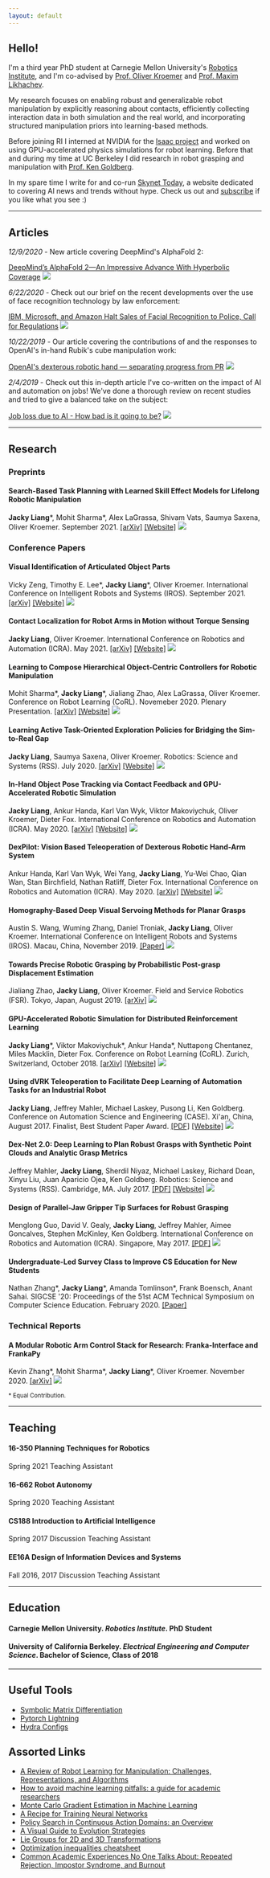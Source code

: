 ```yaml
---
layout: default
---
```


## Hello!

I'm a third year PhD student at Carnegie Mellon University's [Robotics Institute](https://www.ri.cmu.edu/), and I'm co-advised by [Prof. Oliver Kroemer](https://www.ri.cmu.edu/ri-faculty/oliver-kroemer/) and [Prof. Maxim Likhachev](http://www.cs.cmu.edu/~maxim/). 

My research focuses on enabling robust and generalizable robot manipulation by explicitly reasoning about contacts, efficiently collecting interaction data in both simulation and the real world, and incorporating structured manipulation priors into learning-based methods.

Before joining RI I interned at NVIDIA for the [Isaac project](https://www.nvidia.com/en-us/deep-learning-ai/industries/robotics/) and worked on using GPU-accelerated physics simulations for robot learning.
Before that and during my time at UC Berkeley I did research in robot grasping and manipulation with [Prof. Ken Goldberg](http://goldberg.berkeley.edu/).

In my spare time I write for and co-run [Skynet Today](https://www.skynettoday.com), a website dedicated to covering AI news and trends without hype. 
Check us out and [subscribe](https://www.skynettoday.com/subscribe) if you like what you see :)

<hr>

## Articles

*12/9/2020* - New article covering DeepMind's AlphaFold 2:

[DeepMind’s AlphaFold 2—An Impressive Advance With Hyperbolic Coverage](https://www.skynettoday.com/briefs/alphafold2)
[<img class="pub-img" src="{{ site.baseurl }}assets/imgs/alphafold2.png">](https://www.skynettoday.com/briefs/alphafold2)

*6/22/2020* - Check out our brief on the recent developments over the use of face recognition technology by law enforcement:

[IBM, Microsoft, and Amazon Halt Sales of Facial Recognition to Police, Call for Regulations](https://www.skynettoday.com/briefs/face-recog-police)
[<img class="pub-img" src="{{ site.baseurl }}assets/imgs/face-recog.jpg">](https://www.skynettoday.com/briefs/face-recog-police)

*10/22/2019* - Our article covering the contributions of and the responses to OpenAI's in-hand Rubik's cube manipulation work:

[OpenAI's dexterous robotic hand — separating progress from PR](https://www.skynettoday.com/briefs/openai-rubiks-cube)
[<img class="pub-img" src="{{ site.baseurl }}assets/imgs/dr.png">](https://www.skynettoday.com/briefs/openai-rubiks-cube)

*2/4/2019* - Check out this in-depth article I've co-written on the impact of AI and automation on jobs! We've done a thorough review on recent studies and tried to give a balanced take on the subject:

[Job loss due to AI - How bad is it going to be?](https://www.skynettoday.com/editorials/ai-automation-job-loss)
[<img class="pub-img" src="{{ site.baseurl }}assets/imgs/robots.png">](https://www.skynettoday.com/editorials/ai-automation-job-loss)

<hr>

## Research

### Preprints

#### Search-Based Task Planning with Learned Skill Effect Models for Lifelong Robotic Manipulation
**Jacky Liang**\*, Mohit Sharma\*, Alex LaGrassa, Shivam Vats, Saumya Saxena, Oliver Kroemer.
September 2021.
[\[arXiv\]](https://arxiv.org/abs/2109.08771)
[\[Website\]](https://sites.google.com/view/sem-for-lifelong-manipulation)
[<img class="pub-img" src="{{ site.baseurl }}assets/imgs/sem.png">](https://sites.google.com/view/sem-for-lifelong-manipulation)

### Conference Papers

#### Visual Identification of Articulated Object Parts
Vicky Zeng, Timothy E. Lee\*, **Jacky Liang**\*, Oliver Kroemer.
International Conference on Intelligent Robots and Systems (IROS).
September 2021.
[\[arXiv\]](https://arxiv.org/abs/2012.00284)
[\[Website\]](https://sites.google.com/view/articulated-objects/home)
[<img class="pub-img" src="{{ site.baseurl }}assets/imgs/cloak.png">](https://sites.google.com/view/articulated-objects/home)

#### Contact Localization for Robot Arms in Motion without Torque Sensing
**Jacky Liang**, Oliver Kroemer.
International Conference on Robotics and Automation (ICRA).
May 2021.
[\[arXiv\]](https://arxiv.org/abs/2011.03142)
[\[Website\]](https://sites.google.com/view/ct-loc/)
[<img class="pub-img" src="{{ site.baseurl }}assets/imgs/ct_sensing.png">](https://sites.google.com/view/ct-loc/)

#### Learning to Compose Hierarchical Object-Centric Controllers for Robotic Manipulation
Mohit Sharma\*, **Jacky Liang**\*, Jialiang Zhao, Alex LaGrassa, Oliver Kroemer.
Conference on Robot Learning (CoRL).
Novemeber 2020.
Plenary Presentation.
[\[arXiv\]](https://arxiv.org/abs/2011.04627)
[\[Website\]](https://sites.google.com/view/compositional-object-control/)
[<img class="pub-img" src="{{ site.baseurl }}assets/imgs/controllers.png">](https://sites.google.com/view/compositional-object-control/)

#### Learning Active Task-Oriented Exploration Policies for Bridging the Sim-to-Real Gap
**Jacky Liang**, Saumya Saxena, Oliver Kroemer.
Robotics: Science and Systems (RSS).
July 2020.
[\[arXiv\]](https://arxiv.org/abs/2006.01952)
[\[Website\]](https://sites.google.com/view/task-oriented-exploration/)
[<img class="pub-img" src="{{ site.baseurl }}assets/imgs/active_explore.png">](https://sites.google.com/view/task-oriented-exploration/)

#### In-Hand Object Pose Tracking via Contact Feedback and GPU-Accelerated Robotic Simulation
**Jacky Liang**, Ankur Handa, Karl Van Wyk, Viktor Makoviychuk, Oliver Kroemer, Dieter Fox.
International Conference on Robotics and Automation (ICRA).
May 2020.
[\[arXiv\]](https://arxiv.org/abs/2002.12160)
[\[Website\]](https://sites.google.com/view/in-hand-object-pose-tracking/)
[<img class="pub-img" src="{{ site.baseurl }}assets/imgs/pose_flat.png">](https://sites.google.com/view/in-hand-object-pose-tracking/)

#### DexPilot: Vision Based Teleoperation of Dexterous Robotic Hand-Arm System
Ankur Handa, Karl Van Wyk, Wei Yang, **Jacky Liang**, Yu-Wei Chao, Qian Wan, Stan Birchfield, Nathan Ratliff, Dieter Fox.
International Conference on Robotics and Automation (ICRA). 
May 2020.
[\[arXiv\]](https://arxiv.org/abs/1910.03135)
[\[Website\]](https://sites.google.com/view/dex-pilot)
[<img class="pub-img" src="{{ site.baseurl }}assets/imgs/dexpilot.png">](https://sites.google.com/view/dex-pilot)

#### Homography-Based Deep Visual Servoing Methods for Planar Grasps
Austin S. Wang, Wuming Zhang, Daniel Troniak, **Jacky Liang**, Oliver Kroemer.
International Conference on Intelligent Robots and Systems (IROS).
Macau, China, November 2019.
[\[Paper\]](https://www.ri.cmu.edu/publications/homography-based-deep-visual-servoing-methods-for-planar-grasps/)
[<img class="pub-img" src="{{ site.baseurl }}assets/imgs/efort.png">](https://www.ri.cmu.edu/publications/homography-based-deep-visual-servoing-methods-for-planar-grasps/)

#### Towards Precise Robotic Grasping by Probabilistic Post-grasp Displacement Estimation
Jialiang Zhao, **Jacky Liang**, Oliver Kroemer. 
Field and Service Robotics (FSR).
Tokyo, Japan, August 2019.
[\[arXiv\]](https://arxiv.org/abs/1909.02129)
[<img class="pub-img" src="{{ site.baseurl }}assets/imgs/fsr_nn.png">](https://www.ri.cmu.edu/publications/towards-precise-robotic-grasping-by-probabilistic-post-grasp-displacement-estimation/)

#### GPU-Accelerated Robotic Simulation for Distributed Reinforcement Learning
**Jacky Liang**\*, Viktor Makoviychuk\*, Ankur Handa\*, Nuttapong Chentanez, Miles Macklin, Dieter Fox. 
Conference on Robot Learning (CoRL).
Zurich, Switzerland, October 2018.
[\[arXiv\]](https://arxiv.org/abs/1810.05762)
[\[Website\]](https://sites.google.com/view/accelerated-gpu-simulation/home)
[<img class="pub-img" src="{{ site.baseurl }}assets/imgs/gpu-rl.png"> ](https://sites.google.com/view/accelerated-gpu-simulation/home)

#### Using dVRK Teleoperation to Facilitate Deep Learning of Automation Tasks for an Industrial Robot
**Jacky Liang**, Jeffrey Mahler, Michael Laskey, Pusong Li, Ken Goldberg. 
Conference on Automation Science and Engineering (CASE).
Xi'an, China, August 2017. 
Finalist, Best Student Paper Award. 
[\[PDF\]](https://berkeleyautomation.github.io/teleop/documents/DY-Teleop-CASE-2017_final.pdf)
[\[Website\]](https://sites.google.com/view/dy-teleop/home)
[<img class="pub-img" src="{{ site.baseurl }}assets/imgs/dy-teleop_web.jpg">](https://sites.google.com/view/dy-teleop/home/)

#### Dex-Net 2.0: Deep Learning to Plan Robust Grasps with Synthetic Point Clouds and Analytic Grasp Metrics
Jeffrey Mahler, **Jacky Liang**, Sherdil Niyaz, Michael Laskey, Richard Doan, Xinyu Liu, Juan Aparicio Ojea, Ken Goldberg. Robotics: Science and Systems (RSS). 
Cambridge, MA. July 2017.
[\[PDF\]](https://github.com/BerkeleyAutomation/dex-net/raw/gh-pages/docs/dexnet_rss2017_final.pdf)
[\[Website\]](https://berkeleyautomation.github.io/dex-net/)
[<img class="pub-img" src="{{ site.baseurl }}assets/imgs/dex-net_web.jpg">](https://berkeleyautomation.github.io/dex-net/)

#### Design of Parallel-Jaw Gripper Tip Surfaces for Robust Grasping
Menglong Guo, David V. Gealy, **Jacky Liang**, Jeffrey Mahler, Aimee Goncalves, Stephen McKinley, Ken Goldberg. 
International Conference on Robotics and Automation (ICRA). 
Singapore, May 2017.
[\[PDF\]](http://goldberg.berkeley.edu/pubs/gripper-tip-surface-design-icra-2017-camera-ready.pdf)
[<img class="pub-img" src="{{ site.baseurl }}assets/imgs/gripper-tips.png">](http://goldberg.berkeley.edu/pubs/gripper-tip-surface-design-icra-2017-camera-ready.pdf)

#### Undergraduate-Led Survey Class to Improve CS Education for New Students
Nathan Zhang\*, **Jacky Liang**\*, Amanda Tomlinson\*, Frank Boensch, Anant Sahai.
SIGCSE '20: Proceedings of the 51st ACM Technical Symposium on Computer Science Education.
February 2020. 
[\[Paper\]](https://dl.acm.org/doi/abs/10.1145/3328778.3366897)

### Technical Reports

#### A Modular Robotic Arm Control Stack for Research: Franka-Interface and FrankaPy
Kevin Zhang\*, Mohit Sharma\*, **Jacky Liang**\*, Oliver Kroemer.
November 2020.
[\[arXiv\]](https://arxiv.org/abs/2011.02398)
[<img class="pub-img" src="{{ site.baseurl }}assets/imgs/RobotInterfaceFlipped.png">](https://arxiv.org/abs/2011.02398)

<small>\* Equal Contribution.</small>
<hr>

## Teaching

#### 16-350 Planning Techniques for Robotics
Spring 2021 Teaching Assistant
#### 16-662 Robot Autonomy
Spring 2020 Teaching Assistant
#### CS188 Introduction to Artificial Intelligence
Spring 2017 Discussion Teaching Assistant
#### EE16A Design of Information Devices and Systems
Fall 2016, 2017 Discussion Teaching Assistant

<hr>

## Education

#### Carnegie Mellon University. _Robotics Institute_. PhD Student

#### University of California Berkeley. _Electrical Engineering and Computer Science_. Bachelor of Science, Class of 2018

<hr>

## Useful Tools

* [Symbolic Matrix Differentiation](http://www.matrixcalculus.org/matrixCalculus)
* [Pytorch Lightning](https://github.com/PyTorchLightning/pytorch-lightning)
* [Hydra Configs](https://hydra.cc/)

## Assorted Links

* [A Review of Robot Learning for Manipulation: Challenges, Representations, and Algorithms](https://arxiv.org/abs/1907.03146)
* [How to avoid machine learning pitfalls: a guide for academic researchers](https://arxiv.org/abs/2108.02497)
* [Monte Carlo Gradient Estimation in Machine Learning](https://arxiv.org/abs/1906.10652)
* [A Recipe for Training Neural Networks](http://karpathy.github.io/2019/04/25/recipe/)
* [Policy Search in Continuous Action Domains: an Overview](https://arxiv.org/abs/1803.04706)
* [A Visual Guide to Evolution Strategies](http://blog.otoro.net/2017/10/29/visual-evolution-strategies/)
* [Lie Groups for 2D and 3D Transformations](http://ethaneade.com/lie.pdf)
* [Optimization inequalities cheatsheet](http://fa.bianp.net/blog/2017/optimization-inequalities-cheatsheet/)
* [Common Academic Experiences No One Talks About: Repeated Rejection, Impostor Syndrome, and Burnout](https://journals.sagepub.com/doi/abs/10.1177/1745691619898848)

<!-- ## Piano Improvs
<a name="soundcloud"></a>
<iframe width="100%" height="300" scrolling="no" frameborder="no" allow="autoplay" src="https://w.soundcloud.com/player/?url=https%3A//api.soundcloud.com/playlists/430771703&color=%23ff5500&auto_play=false&hide_related=false&show_comments=true&show_user=true&show_reposts=false&show_teaser=true&visual=true"></iframe><div style="font-size: 10px; color: #cccccc;line-break: anywhere;word-break: normal;overflow: hidden;white-space: nowrap;text-overflow: ellipsis; font-family: Interstate,Lucida Grande,Lucida Sans Unicode,Lucida Sans,Garuda,Verdana,Tahoma,sans-serif;font-weight: 100;"><a href="https://soundcloud.com/rocket-flumes" title="RocketFlumes" target="_blank" style="color: #cccccc; text-decoration: none;">RocketFlumes</a> · <a href="https://soundcloud.com/rocket-flumes/sets/improvs-and-provs" title="Improvs and Provs" target="_blank" style="color: #cccccc; text-decoration: none;">Improvs and Provs</a></div> -->
